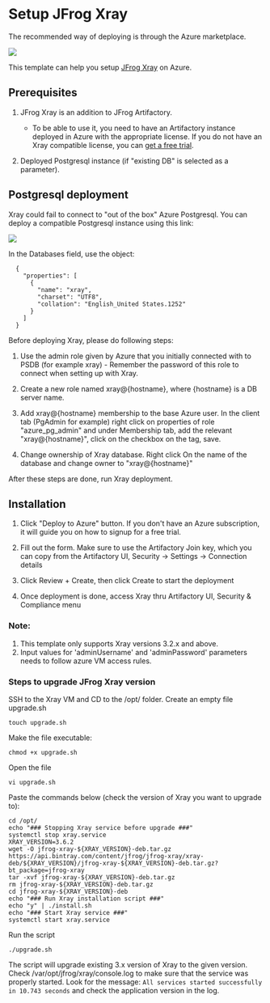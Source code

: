 # Setup JFrog Xray
The recommended way of deploying is through the Azure marketplace.

<a href="https://portal.azure.com/#create/Microsoft.Template/uri/https%3A%2F%2Fraw.githubusercontent.com%2Fjfrog%2FJFrog-Cloud-Installers%2Farm-xray%2FAzureResourceManager%2FXray%2Fazuredeploy_xray_vmss.json" target="_blank">
<img src="https://aka.ms/deploytoazurebutton"/>
</a>

This template can help you setup  [JFrog Xray](https://jfrog.com/xray/) on Azure.

## Prerequisites 
1. JFrog Xray is an addition to JFrog Artifactory. 
    * To be able to use it, you need to have an Artifactory instance deployed in Azure with the appropriate license. If you do not have an Xray compatible license, you can [get a free trial](https://jfrog.com/xray/free-trial/).

2. Deployed Postgresql instance (if "existing DB" is selected as a parameter).

## Postgresql deployment
Xray could fail to connect to "out of the box" Azure Postgresql. You can deploy a compatible Postgresql instance using this link:

<a href="https://portal.azure.com/#create/Microsoft.Template/uri/https%3A%2F%2Fraw.githubusercontent.com%2Fjfrog%2FJFrog-Cloud-Installers%2Farm-xray%2FAzureResourceManager%2FPostgresql%2FazurePostgresDBDeploy.json" target="_blank">
<img src="https://aka.ms/deploytoazurebutton"/>
</a>

In the Databases field, use the object: 

```
  {
    "properties": [
      {
        "name": "xray",
        "charset": "UTF8",
        "collation": "English_United States.1252"
      }
    ]
  }
```
Before deploying Xray, please do following steps:
1. Use the admin role given by Azure that you initially connected with to PSDB (for example xray) - Remember the password of this role to connect when setting up with Xray.

2. Create a new role named xray@{hostname}, where {hostname} is a DB server name. 

3. Add xray@{hostname} membership to the base Azure user. In the client tab (PgAdmin for example) right click on properties of role "azure_pg_admin" and under Membership tab, add the relevant "xray@{hostname}", click on the checkbox on the tag, save.

4. Change ownership of Xray database. Right click On the name of the database and change owner to "xray@{hostname}"

After these steps are done, run Xray deployment. 

## Installation
1. Click "Deploy to Azure" button. If you don't have an Azure subscription, it will guide you on how to signup for a free trial.

2. Fill out the form. Make sure to use the Artifactory Join key, which you can copy from the Artifactory UI, Security -> Settings -> Connection details 

3. Click Review + Create, then click Create to start the deployment 

4. Once deployment is done, access Xray thru Artifactory UI, Security & Compliance menu




### Note: 
1. This template only supports Xray versions 3.2.x and above.
2. Input values for 'adminUsername' and 'adminPassword' parameters needs to follow azure VM access rules.

### Steps to upgrade JFrog Xray version

SSH to the Xray VM and CD to the /opt/ folder. Create an empty file upgrade.sh

``touch upgrade.sh``

Make the file executable:

```chmod +x upgrade.sh```

Open the file 

```vi upgrade.sh```

Paste the commands below (check the version of Xray you want to upgrade to):
```
cd /opt/
echo "### Stopping Xray service before upgrade ###"
systemctl stop xray.service
XRAY_VERSION=3.6.2
wget -O jfrog-xray-${XRAY_VERSION}-deb.tar.gz https://api.bintray.com/content/jfrog/jfrog-xray/xray-deb/${XRAY_VERSION}/jfrog-xray-${XRAY_VERSION}-deb.tar.gz?bt_package=jfrog-xray
tar -xvf jfrog-xray-${XRAY_VERSION}-deb.tar.gz
rm jfrog-xray-${XRAY_VERSION}-deb.tar.gz
cd jfrog-xray-${XRAY_VERSION}-deb
echo "### Run Xray installation script ###"
echo "y" | ./install.sh
echo "### Start Xray service ###"
systemctl start xray.service
```
Run the script

```./upgrade.sh```

The script will upgrade existing 3.x version of Xray to the given version. Check /var/opt/jfrog/xray/console.log to make sure that the service was properly started. Look for the message:
```All services started successfully in 10.743 seconds```
and check the application version in the log. 


